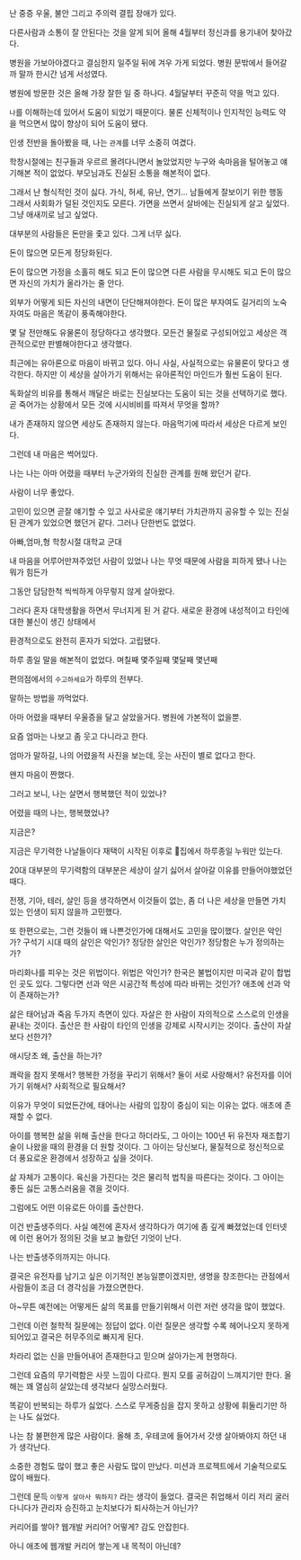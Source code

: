 
난 중증 우울, 불안 그리고 주의력 결핍 장애가 있다.

다른사람과 소통이 잘 안된다는 것을 알게 되어 올해 4월부터 정신과를 용기내어 찾아갔다.

병원을 가보아야겠다고 결심한지 일주일 뒤에 겨우 가게 되었다.
병원 문밖에서 들어갈까 말까 한시간 넘게 서성였다.


병원에 방문한 것은 올해 가장 잘한 일 중 하나다.
4월달부터 꾸준히 약을 먹고 있다.

`나`를  이해하는데 있어서 도움이 되었기 때문이다.
물론 신체적이나 인지적인 능력도 약을 먹으면서 많이 향상이 되어 도움이 됐다.

인생 전반을 돌아봤을 때,
나는 `관계`를 너무 소중히 여겼다.

학창시절에는 친구들과 우르르 몰려다니면서 놀았었지만 누구와 속마음을 털어놓고 얘기해본 적이 없었다.
부모님과도 진실된 소통을 해본적이 없다.

그래서 난 형식적인 것이 싫다.
가식, 허세, 유난, 연기... 남들에게 잘보이기 위한 행동
그래서 사회화가 덜된 것인지도 모른다.
가면을 쓰면서 살바에는 진실되게 살고 싶었다.
그냥 애새끼로 남고 싶었다.

대부분의 사람들은 돈만을 좇고 있다.
그게 너무 싫다.

돈이 많으면 모든게 정당화된다.

돈이 많으면 가정을 소홀히 해도 되고
돈이 많으면 다른 사람을 무시해도 되고
돈이 많으면 자신의 가치가 올라가는 줄 안다.

외부가 어떻게 되든 자신의 내면이 단단해져야한다.
돈이 많은 부자여도 길거리의 노숙자여도 마음은 똑같이 풍족해야한다.

몇 달 전만해도 유물론이 정당하다고 생각했다.
모든건 물질로 구성되어있고 세상은 객관적으로만 판별해야한다고 생각했다.

최근에는 유아론으로 마음이 바뀌고 있다.
아니 사실, 사실적으로는 유물론이 맞다고 생각한다.
하지만 이 세상을 살아가기 위해서는 유아론적인 마인드가 훨씬 도움이 된다.

독화살의 비유를 통해서 깨달은 바로는 진실보다는 도움이 되는 것을 선택하기로 했다.
곧 죽어가는 상황에서 모든 것에 시시비비를 따져서 무엇을 할까?

내가 존재하지 않으면 세상도 존재하지 않는다.
마음먹기에 따라서 세상은 다르게 보인다.


그런데 내 마음은 썩어있다.

나는
나는
아마 어렸을 때부터 누군가와의 진실한 관계를 원해 왔던거 같다.

사람이 너무 좋았다.

고민이 있으면 곧잘 얘기할 수 있고
사사로운 얘기부터 가치관까지 공유할 수 있는 진실된 관계가 있었으면 했던거 같다.
그러나 단한번도 없었다.

아빠,엄마,형
학창시절
대학교
군대

내 마음을 어루어만져주었던 사람이 있었나
나는 무엇 때문에 사람을 피하게 됐나
나는 뭐가 힘든가

그동안 담담한척 
씩씩하게
아무렇지 않게
살아왔다.

그러다 혼자 대학생활을 하면서 무너지게 된 거 같다.
새로운 환경에
내성적이고
타인에 대한 불신이 생긴 상태에서

환경적으로도 완전히 혼자가 되었다.
고립됐다.

하루 종일 말을 해본적이 없었다.
며칠째
몇주일째
몇달째
몇년째

편의점에서의 `수고하세요`가 하루의 전부다.

말하는 방법을 까먹었다.


아마 어렸을 때부터 우울증을 달고 살았을거다.
병원에 가본적이 없을뿐.

요즘 엄마는 나보고 좀 웃고 다니라고 한다.

엄마가 말하길,
나의 어렸을적 사진을 보는데, 웃는 사진이 별로 없다고 한다.

왠지 마음이 짠했다.

그러고 보니,
나는 살면서 행복했던 적이 있었나?

어렸을 때의 나는,
행복했었나?

지금은?


지금은 무기력한 나날들이다
재택이 시작된 이후로 집에서 하루종일 누워만 있는다.

20대 대부분의 무기력함의 대부분은
세상이 살기 싫어서 살아갈 이유를 만들어야했었던 때다.

전쟁, 기아, 테러, 살인 등을 생각하면서 이것들이 없는,
좀 더 나은 세상을 만들면 가치있는 인생이 되지 않을까 고민했다.

또 한편으로는, 그런 것들이 왜 나쁜것인가에 대해서도 고민을 많이했다.
살인은 악인가? 구석기 시대 때의 살인은 악인가?
정당한 살인은 악인가?
정당함은 누가 정의하는가?

마리화나를 피우는 것은 위법이다. 위법은 악인가?
한국은 불법이지만 미국과 같이 합법인 곳도 있다.
그렇다면 선과 악은 시공간적 특성에 따라 바뀌는 것인가?
애초에 선과 악이 존재하는가?

삶은 태어남과 죽음 두가지 측면이 있다.
자살은 한 사람이 자의적으로 스스로의 인생을 끝내는 것이다.
출산은 한 사람이 타인의 인생을 강제로 시작시키는 것이다.
출산이 자살보다 선한가?

애시당초 왜,
출산을 하는가?

쾌락을 참지 못해서?
행복한 가정을 꾸리기 위해서?
둘이 서로 사랑해서?
유전자를 이어가기 위해서?
사회적으로 필요해서?

이유가 무엇이 되었든간에, 태어나는 사람의 입장이 중심이 되는 이유는 없다.
애초에 존재할 수 없다.

아이를 행복한 삶을 위해 출산을 한다고 하더라도,
그 아이는 100년 뒤 유전자 재조합기술이 나왔을 때의 환경을 더 원할 것이다.
그 아이는 당신보다, 물질적으로 정신적으로 더 풍요로운 환경에서 성장하고 싶을 것이다.

삶 자체가 고통이다.
육신을 가진다는 것은 물리적 법칙을 따른다는 것이다.
그 아이는 좋든 싫든 고통스러움을 겪을 것이다.

그럼에도 어떤 이유로든 아이를 출산한다.

이건 반출생주의다.
사실 예전에 혼자서 생각하다가 여기에 좀 깊게 빠졌었는데 인터넷에 이런 용어가 정의된 것을 보고 놀랐던 기엇이 난다.

나는 반출생주의까지는 아니다.

결국은 유전자를 남기고 싶은 이기적인 본능일뿐이겠지만,
생명을 창조한다는 관점에서 사람들이 조금 더 경각심을 가졌으면한다.



아~무튼
예전에는 어떻게든 삶의 목표를 만들기위해서 이런 저런 생각을 많이 했었다.

그런데 이런 철학적 질문에는 정답이 없다.
이런 질문은 생각할 수록 헤어나오지 못하게 되어있고
결국은 허무주의로 빠지게 된다.

차라리 없는 신을 만들어내어 존재한다고 믿으며 살아가는게 현명하다.



그런데 요즘의 무기력함은 사뭇 느낌이 다르다.
뭔지 모를 공허감이 느껴지기만 한다.
올해는 꽤 열심히 살았는데 생각보다 실망스러웠다.

똑같이 반복되는 하루가 싫었다.
스스로 무게중심을 잡지 못하고 상황에 휘둘리기만 하는 나도 싫었다.

나는 참 불편한게 많은 사람이다.
올해 초, 우테코에 들어가서 갓생 살아봐야지 하던 내가 생각난다.

소중한 경험도 많이 했고 좋은 사람도 많이 만났다.
미션과 프로젝트에서 기술적으로도 많이 배웠다.

그런데 문득 `이렇게 살아사 뭐하지?` 라는 생각이 들었다.
결국은 취업해서 이리 저리 굴러다니다가
관리자 승진하고 눈치보다가 퇴사하는거 아닌가?

커리어를 쌓아? 웹개발 커리어?
어떻게?
감도 안잡힌다.

아니 애초에 웹개발 커리어 쌓는게 내 목적이 아닌데?





